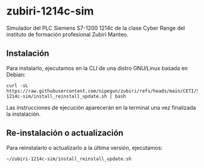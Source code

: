 # zubiri-1214c-sim

Simulador del PLC Siemens S7-1200 1214c de la clase Cyber Range del instituto de formación profesional Zubiri Manteo.

## Instalación

Para instalarlo, ejecutamos en la CLI de una distro GNU/Linux basada en Debian:

```
curl -sL https://raw.githubusercontent.com/nipegun/zubiri/refs/heads/main/CETI/SegInd/zubiri-1214c-sim/install_reinstall_update.sh | bash
```

Las instrucciones de ejecución aparecerán en la terminal una vez finalizada la instalación.

## Re-instalación o actualización

Para reinstalarlo o actualizarlo a la última versión, ejecutamos:

```
~/zubiri-1214c-sim/install_reinstall_update.sh
```
